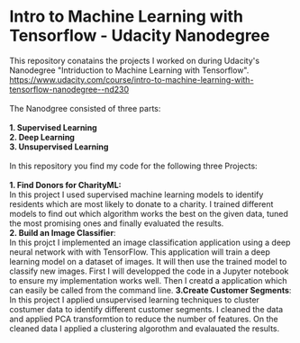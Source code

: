 # Intro to Machine Learning with Tensorflow - Udacity Nanodegree

This repository conatains the projects I worked on during Udacity's Nanodegree "Intriduction to Machine Learning with Tensorflow".
https://www.udacity.com/course/intro-to-machine-learning-with-tensorflow-nanodegree--nd230
<br>
<br>
The Nanodgree consisted of three parts:
<br>
<br>
__1. Supervised Learning__
<br>
__2. Deep Learning__
<br>
__3. Unsupervised Learning__
<br>
<br>
In this repository you find my code for the following three Projects:
<br>
<br>
__1. Find Donors for CharityML:__
<br>
In this project I used supervised machine learning models to identify residents which are most likely to donate to a charity. I trained different models to find out which algorithm works the best on the given data, tuned the most promising ones and finally evaluated the results.
<br>
__2. Build an Image Classifier__:
<br>
In this projct I implemented an image classification application using a deep neural network with with TensorFlow. This application will train a deep learning model on a dataset of images. It will then use the trained model to classify new images. First I will developped the code in a Jupyter notebook to ensure my implementation works well. Then I creatd a application which can easily be called from the command line. 
__3.Create Customer Segments__:
<br>
In this project I applied unsupervised learning techniques to cluster costumer data to identify different customer segments. I cleaned the data and applied PCA transformtion to reduce the number of features. On the cleaned data I applied a clustering algorothm and evalauated the results.



